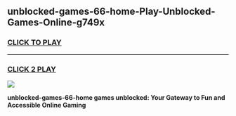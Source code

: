 
## unblocked-games-66-home-Play-Unblocked-Games-Online-g749x
<h3>
<a href="https://premium76.site?title=unblocked-games-66-home&ref=25A">CLICK TO PLAY</a></h3>
<hr>

<h3>
<a href="https://premium76.site?title=unblocked-games-66-home&ref=25A">CLICK 2 PLAY</a>
  
</h3>

<a href="https://premium76.site?title=unblocked-games-66-home&ref=25A"><img src="https://clearcache.store/games.png"></a>


**unblocked-games-66-home games unblocked: Your Gateway to Fun and Accessible Online Gaming**
